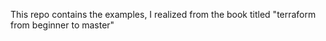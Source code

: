 This repo contains the examples, I realized from the book titled "terraform from beginner to master"
